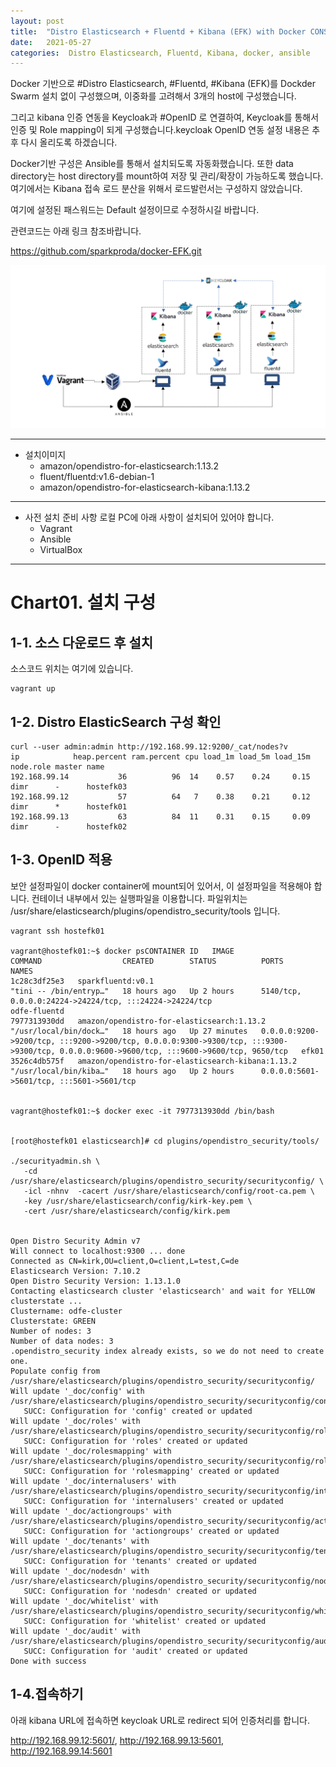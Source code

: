 ```yaml
---
layout: post
title:  "Distro Elasticsearch + Fluentd + Kibana (EFK) with Docker CONSISTING OF MULTIPLE HOSTS"
date:   2021-05-27
categories:  Distro Elasticsearch, Fluentd, Kibana, docker, ansible
---
```

Docker 기반으로 #Distro Elasticsearch, #Fluentd, #Kibana (EFK)를 Dockder Swarm 설치 없이 구성했으며, 이중화를 고려해서 3개의 host에 구성했습니다.

그리고 kibana 인증 연동을 Keycloak과 #OpenID 로 연결하여, Keycloak를 통해서 인증 및 Role mapping이 되게 구성했습니다.keycloak OpenID 연동 설정 내용은 추후 다시 올리도록 하겠습니다.

Docker기반 구성은 Ansible를 통해서 설치되도록 자동화했습니다. 또한 data directory는 host directory를 mount하여 저장 및 관리/확장이 가능하도록 했습니다. 여기에서는 Kibana 접속 로드 분산을 위해서 로드발런서는 구성하지 않았습니다.

여기에 설정된 패스워드는 Default 설정이므로 수정하시길 바랍니다.

관련코드는 아래 링크 참조바랍니다.

https://github.com/sparkproda/docker-EFK.git


![EFK](/assets/distroElasticsearch.png)

---
- 설치이미지
    - amazon/opendistro-for-elasticsearch:1.13.2
    - fluent/fluentd:v1.6-debian-1
    - amazon/opendistro-for-elasticsearch-kibana:1.13.2
---

- 사전 설치 준비 사항
  로컬 PC에 아래 사항이 설치되어 있어야 합니다.
  - Vagrant
  - Ansible
  - VirtualBox
---

# Chart01. 설치 구성

## 1-1. 소스 다운로드 후 설치

소스코드 위치는 여기에 있습니다.



~~~
vagrant up
~~~

## 1-2. Distro ElasticSearch 구성 확인

~~~
curl --user admin:admin http://192.168.99.12:9200/_cat/nodes?v
ip            heap.percent ram.percent cpu load_1m load_5m load_15m node.role master name
192.168.99.14           36          96  14    0.57    0.24     0.15 dimr      -      hostefk03
192.168.99.12           57          64   7    0.38    0.21     0.12 dimr      *      hostefk01
192.168.99.13           63          84  11    0.31    0.15     0.09 dimr      -      hostefk02
~~~

## 1-3. OpenID 적용

보안 설정파일이 docker container에 mount되어 있어서, 이 설정파일을 적용해야 합니다.
컨테이너 내부에서 있는 실행파일을 이용합니다. 파일위치는 /usr/share/elasticsearch/plugins/opendistro_security/tools
입니다.

~~~
vagrant ssh hostefk01

vagrant@hostefk01:~$ docker psCONTAINER ID   IMAGE                                               COMMAND                  CREATED        STATUS          PORTS                                                                                                                                       NAMES
1c28c3df25e3   sparkfluentd:v0.1                                   "tini -- /bin/entryp…"   18 hours ago   Up 2 hours      5140/tcp, 0.0.0.0:24224->24224/tcp, :::24224->24224/tcp                                                                                     odfe-fluentd
7977313930dd   amazon/opendistro-for-elasticsearch:1.13.2          "/usr/local/bin/dock…"   18 hours ago   Up 27 minutes   0.0.0.0:9200->9200/tcp, :::9200->9200/tcp, 0.0.0.0:9300->9300/tcp, :::9300->9300/tcp, 0.0.0.0:9600->9600/tcp, :::9600->9600/tcp, 9650/tcp   efk01
3526c4db575f   amazon/opendistro-for-elasticsearch-kibana:1.13.2   "/usr/local/bin/kiba…"   18 hours ago   Up 2 hours      0.0.0.0:5601->5601/tcp, :::5601->5601/tcp


vagrant@hostefk01:~$ docker exec -it 7977313930dd /bin/bash


[root@hostefk01 elasticsearch]# cd plugins/opendistro_security/tools/

./securityadmin.sh \
   -cd /usr/share/elasticsearch/plugins/opendistro_security/securityconfig/ \
   -icl -nhnv  -cacert /usr/share/elasticsearch/config/root-ca.pem \
   -key /usr/share/elasticsearch/config/kirk-key.pem \
   -cert /usr/share/elasticsearch/config/kirk.pem


Open Distro Security Admin v7
Will connect to localhost:9300 ... done
Connected as CN=kirk,OU=client,O=client,L=test,C=de
Elasticsearch Version: 7.10.2
Open Distro Security Version: 1.13.1.0
Contacting elasticsearch cluster 'elasticsearch' and wait for YELLOW clusterstate ...
Clustername: odfe-cluster
Clusterstate: GREEN
Number of nodes: 3
Number of data nodes: 3
.opendistro_security index already exists, so we do not need to create one.
Populate config from /usr/share/elasticsearch/plugins/opendistro_security/securityconfig/
Will update '_doc/config' with /usr/share/elasticsearch/plugins/opendistro_security/securityconfig/config.yml
   SUCC: Configuration for 'config' created or updated
Will update '_doc/roles' with /usr/share/elasticsearch/plugins/opendistro_security/securityconfig/roles.yml
   SUCC: Configuration for 'roles' created or updated
Will update '_doc/rolesmapping' with /usr/share/elasticsearch/plugins/opendistro_security/securityconfig/roles_mapping.yml
   SUCC: Configuration for 'rolesmapping' created or updated
Will update '_doc/internalusers' with /usr/share/elasticsearch/plugins/opendistro_security/securityconfig/internal_users.yml
   SUCC: Configuration for 'internalusers' created or updated
Will update '_doc/actiongroups' with /usr/share/elasticsearch/plugins/opendistro_security/securityconfig/action_groups.yml
   SUCC: Configuration for 'actiongroups' created or updated
Will update '_doc/tenants' with /usr/share/elasticsearch/plugins/opendistro_security/securityconfig/tenants.yml
   SUCC: Configuration for 'tenants' created or updated
Will update '_doc/nodesdn' with /usr/share/elasticsearch/plugins/opendistro_security/securityconfig/nodes_dn.yml
   SUCC: Configuration for 'nodesdn' created or updated
Will update '_doc/whitelist' with /usr/share/elasticsearch/plugins/opendistro_security/securityconfig/whitelist.yml
   SUCC: Configuration for 'whitelist' created or updated
Will update '_doc/audit' with /usr/share/elasticsearch/plugins/opendistro_security/securityconfig/audit.yml
   SUCC: Configuration for 'audit' created or updated
Done with success   

~~~

## 1-4.접속하기

아래 kibana URL에 접속하면 keycloak URL로 redirect 되어 인증처리를 합니다.

http://192.168.99.12:5601/, http://192.168.99.13:5601, http://192.168.99.14:5601
